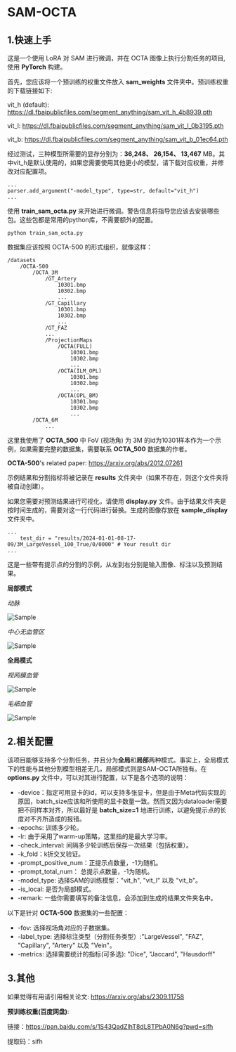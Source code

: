 # SAM-OCTA


## 1.快速上手

这是一个使用 LoRA 对 SAM 进行微调，并在 OCTA 图像上执行分割任务的项目, 使用 **PyTorch** 构建。


首先，您应该将一个预训练的权重文件放入 **sam_weights** 文件夹中。预训练权重的下载链接如下:

vit_h (default): https://dl.fbaipublicfiles.com/segment_anything/sam_vit_h_4b8939.pth 

vit_l: https://dl.fbaipublicfiles.com/segment_anything/sam_vit_l_0b3195.pth

vit_b: https://dl.fbaipublicfiles.com/segment_anything/sam_vit_b_01ec64.pth

经过测试，三种模型所需要的显存分别为：**36,248、 26,154、 13,467** MB。其中vit_h是默认使用的，如果您需要使用其他更小的模型，请下载对应权重，并修改对应配置项。

    ...
    parser.add_argument("-model_type", type=str, default="vit_h")
    ...

使用 **train_sam_octa.py** 来开始进行微调。警告信息将指导您应该去安装哪些包。这些包都是常用的python库，不需要额外的配置。

    python train_sam_octa.py

数据集应该按照 OCTA-500 的形式组织，就像这样：

    /datasets
        /OCTA-500
            /OCTA_3M
                /GT_Artery
                    10301.bmp
                    10302.bmp
                    ...
                /GT_Capillary
                    10301.bmp
                    10302.bmp
                    ...
                /GT_FAZ
                ...
                /ProjectionMaps
                    /OCTA(FULL)
                        10301.bmp
                        10302.bmp
                        ...
                    /OCTA(ILM_OPL)
                        10301.bmp
                        10302.bmp
                        ...
                    /OCTA(OPL_BM)
                        10301.bmp
                        10302.bmp
                        ...
            /OCTA_6M
                ...

这里我使用了 **OCTA_500** 中 FoV (视场角) 为 3M 的id为10301样本作为一个示例，如果需要完整的数据集，需要联系 **OCTA_500** 数据集的作者。

**OCTA-500**'s related paper: https://arxiv.org/abs/2012.07261

示例结果和分割指标将被记录在 **results** 文件夹中（如果不存在，则这个文件夹将被自动创建）。

如果您需要对预测结果进行可视化，请使用 **display.py** 文件。由于结果文件夹是按时间生成的，需要对这一行代码进行替换。生成的图像存放在 **sample_display** 文件夹中。

    ...
        test_dir = "results/2024-01-01-08-17-09/3M_LargeVessel_100_True/0/0000" # Your result dir
    ...

这是一些带有提示点的分割的示例，从左到右分别是输入图像、标注以及预测结果。

**局部模式**

*动脉*

![Sample](./figures/sample_artery.gif)

*中心无血管区*

![Sample](./figures/sample_FAZ.gif)

**全局模式**

*视网膜血管*

![Sample](./figures/sample_RV.gif)

*毛细血管*

![Sample](./figures/sample_capillary.gif)


## 2.相关配置

该项目能够支持多个分割任务，并且分为**全局**和**局部**两种模式。事实上，全局模式下的性能与其他分割模型相差无几，局部模式则是SAM-OCTA所独有。在 **options.py** 文件中，可以对其进行配置，以下是各个选项的说明：

* -device：指定可用显卡的id，可以支持多张显卡，但是由于Meta代码实现的原因，batch_size应该和所使用的显卡数量一致。然而又因为dataloader需要把不同样本对齐，所以最好是 **batch_size=1** 地进行训练，以避免提示点的长度对不齐所造成的报错。
* -epochs: 训练多少轮。
* -lr: 由于采用了warm-up策略，这里指的是最大学习率。
* -check_interval: 间隔多少轮训练后保存一次结果（包括权重）。
* -k_fold：k折交叉验证。
* -prompt_positive_num：正提示点数量，-1为随机。
* -prompt_total_num： 总提示点数量，-1为随机。
* -model_type: 选择SAM的训练模型："vit_h", "vit_l" 以及 "vit_b"。
* -is_local: 是否为局部模式。
* -remark: 一些你需要填写的备注信息，会添加到生成的结果文件夹名中。

以下是针对 **OCTA-500** 数据集的一些配置：
* -fov: 选择视场角对应的子数据集。
* -label_type: 选择标注类型（分割任务类型）:"LargeVessel", "FAZ", "Capillary", "Artery" 以及 "Vein"。
* -metrics: 选择需要统计的指标(可多选): "Dice", "Jaccard", "Hausdorff"


## 3.其他

如果觉得有用请引用相关论文: https://arxiv.org/abs/2309.11758

**预训练权重(百度网盘)**: 

链接：https://pan.baidu.com/s/1S43QadZlhT8dL8TPbA0N6g?pwd=sifh 

提取码：sifh 